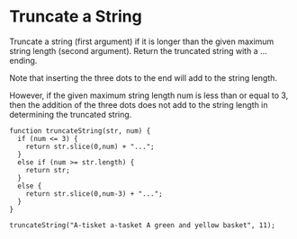 # Truncate a String

Truncate a string (first argument) if it is longer than the given maximum string length (second argument). Return the truncated string with a ... ending.

Note that inserting the three dots to the end will add to the string length.

However, if the given maximum string length num is less than or equal to 3, then the addition of the three dots does not add to the string length in determining the truncated string.

```
function truncateString(str, num) {
  if (num <= 3) {
    return str.slice(0,num) + "...";
  }
  else if (num >= str.length) {
    return str;
  }
  else {
    return str.slice(0,num-3) + "...";
  }
}

truncateString("A-tisket a-tasket A green and yellow basket", 11);
```
